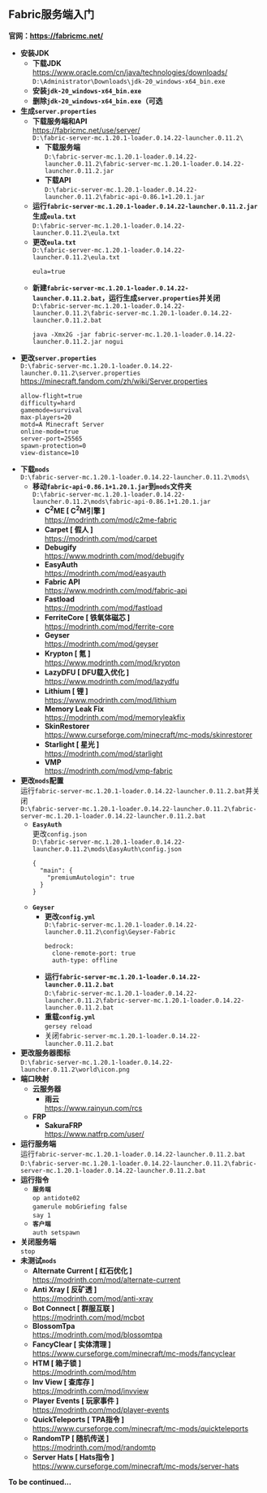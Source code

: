 ## Fabric服务端入门
**官网：https://fabricmc.net/**
* **安装JDK**
  * **下载JDK**  
https://www.oracle.com/cn/java/technologies/downloads/  
`D:\Administrator\Downloads\jdk-20_windows-x64_bin.exe`
  * **安装`jdk-20_windows-x64_bin.exe`**
  * **删除`jdk-20_windows-x64_bin.exe`（可选**
* **生成`server.properties`**
  * **下载服务端和API**  
https://fabricmc.net/use/server/  
`D:\fabric-server-mc.1.20.1-loader.0.14.22-launcher.0.11.2\`
    * **下载服务端**  
`D:\fabric-server-mc.1.20.1-loader.0.14.22-launcher.0.11.2\fabric-server-mc.1.20.1-loader.0.14.22-launcher.0.11.2.jar`
    * **下载API**  
`D:\fabric-server-mc.1.20.1-loader.0.14.22-launcher.0.11.2\fabric-api-0.86.1+1.20.1.jar`
  * **运行`fabric-server-mc.1.20.1-loader.0.14.22-launcher.0.11.2.jar`生成`eula.txt`**  
`D:\fabric-server-mc.1.20.1-loader.0.14.22-launcher.0.11.2\eula.txt`
  * **更改`eula.txt`**  
`D:\fabric-server-mc.1.20.1-loader.0.14.22-launcher.0.11.2\eula.txt`
    ```
    eula=true
    ```
  * **新建`fabric-server-mc.1.20.1-loader.0.14.22-launcher.0.11.2.bat`，运行生成`server.properties`并关闭**  
`D:\fabric-server-mc.1.20.1-loader.0.14.22-launcher.0.11.2\fabric-server-mc.1.20.1-loader.0.14.22-launcher.0.11.2.bat`
    ```
    java -Xmx2G -jar fabric-server-mc.1.20.1-loader.0.14.22-launcher.0.11.2.jar nogui
    ```
* **更改`server.properties`**  
`D:\fabric-server-mc.1.20.1-loader.0.14.22-launcher.0.11.2\server.properties`
https://minecraft.fandom.com/zh/wiki/Server.properties
  ```
  allow-flight=true
  difficulty=hard
  gamemode=survival
  max-players=20
  motd=A Minecraft Server
  online-mode=true
  server-port=25565
  spawn-protection=0
  view-distance=10
  ```
* **下载`mods`**  
`D:\fabric-server-mc.1.20.1-loader.0.14.22-launcher.0.11.2\mods\`
  * **移动`fabric-api-0.86.1+1.20.1.jar`到`mods`文件夹**  
`D:\fabric-server-mc.1.20.1-loader.0.14.22-launcher.0.11.2\mods\fabric-api-0.86.1+1.20.1.jar`
    * **C<sup>2</sup>ME [ C<sup>2</sup>M引擎 ]**  
https://modrinth.com/mod/c2me-fabric
    * **Carpet [ 假人 ]**  
https://modrinth.com/mod/carpet
    * **Debugify**  
https://www.modrinth.com/mod/debugify
    * **EasyAuth**  
https://modrinth.com/mod/easyauth
    * **Fabric API**  
https://www.modrinth.com/mod/fabric-api
    * **Fastload**  
https://modrinth.com/mod/fastload
    * **FerriteCore [ 铁氧体磁芯 ]**  
https://modrinth.com/mod/ferrite-core
    * **Geyser**  
https://modrinth.com/mod/geyser
    * **Krypton [ 氪 ]**  
https://www.modrinth.com/mod/krypton
    * **LazyDFU [ DFU载入优化 ]**  
https://www.modrinth.com/mod/lazydfu
    * **Lithium [ 锂 ]**  
https://www.modrinth.com/mod/lithium
    * **Memory Leak Fix**  
https://modrinth.com/mod/memoryleakfix
    * **SkinRestorer**  
https://www.curseforge.com/minecraft/mc-mods/skinrestorer
    * **Starlight [ 星光 ]**  
https://modrinth.com/mod/starlight
    * **VMP**  
https://modrinth.com/mod/vmp-fabric
* **更改`mods`配置**  
运行`fabric-server-mc.1.20.1-loader.0.14.22-launcher.0.11.2.bat`并关闭  
`D:\fabric-server-mc.1.20.1-loader.0.14.22-launcher.0.11.2\fabric-server-mc.1.20.1-loader.0.14.22-launcher.0.11.2.bat`
  * **`EasyAuth`**  
更改`config.json`  
`D:\fabric-server-mc.1.20.1-loader.0.14.22-launcher.0.11.2\mods\EasyAuth\config.json`
    ```
    {
      "main": {
        "premiumAutologin": true
      }
    }
    ```
  * **`Geyser`**  
    * **更改`config.yml`**  
`D:\fabric-server-mc.1.20.1-loader.0.14.22-launcher.0.11.2\config\Geyser-Fabric`
      ```
      bedrock:
        clone-remote-port: true
        auth-type: offline
      ```
    * **运行`fabric-server-mc.1.20.1-loader.0.14.22-launcher.0.11.2.bat`**  
`D:\fabric-server-mc.1.20.1-loader.0.14.22-launcher.0.11.2\fabric-server-mc.1.20.1-loader.0.14.22-launcher.0.11.2.bat`
    * **重载`config.yml`**  
`gersey reload`
    * 关闭`fabric-server-mc.1.20.1-loader.0.14.22-launcher.0.11.2.bat`
* **更改服务器图标**  
`D:\fabric-server-mc.1.20.1-loader.0.14.22-launcher.0.11.2\world\icon.png`
* **端口映射**  
  * **云服务器**  
    * **雨云**  
https://www.rainyun.com/rcs
  * **FRP**  
    * **SakuraFRP**  
https://www.natfrp.com/user/
* **运行服务端**  
运行`fabric-server-mc.1.20.1-loader.0.14.22-launcher.0.11.2.bat`  
`D:\fabric-server-mc.1.20.1-loader.0.14.22-launcher.0.11.2\fabric-server-mc.1.20.1-loader.0.14.22-launcher.0.11.2.bat`
* **运行指令**  
  * **`服务端`**  
`op antidote02`  
`gamerule mobGriefing false`  
`say 1`
  * **`客户端`**  
`auth setspawn`
* **关闭服务端**  
`stop`
* **未测试`mods`**
  * **Alternate Current [ 红石优化 ]**  
https://modrinth.com/mod/alternate-current
  * **Anti Xray [ 反矿透 ]**  
https://modrinth.com/mod/anti-xray
  * **Bot Connect [ 群服互联 ]**  
https://modrinth.com/mod/mcbot
  * **BlossomTpa**  
https://modrinth.com/mod/blossomtpa
  * **FancyClear [ 实体清理 ]**  
https://www.curseforge.com/minecraft/mc-mods/fancyclear
  * **HTM [ 箱子锁 ]**  
https://modrinth.com/mod/htm
  * **Inv View [ 查库存 ]**  
https://modrinth.com/mod/invview
  * **Player Events [ 玩家事件 ]**  
https://modrinth.com/mod/player-events
  * **QuickTeleports [ TPA指令 ]**  
https://www.curseforge.com/minecraft/mc-mods/quickteleports
  * **RandomTP [ 随机传送 ]**  
https://modrinth.com/mod/randomtp
  * **Server Hats [ Hats指令 ]**  
https://www.curseforge.com/minecraft/mc-mods/server-hats

**To be continued...**